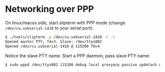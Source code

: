 # Networking over PPP

On linux/macos side, start slipterm with PPP mode
(change `/dev/cu.usbserial-1410` to your serial port):

```sh
$ ./tools/slipterm -p /dev/cu.usbserial-1410 -t -v
Opened master PTY, fd=3. Slave: /dev/ttys002
Opened /dev/cu.usbserial-1410 @ 115200 fd=4
```


Notice the slave PTY name. Start a PPP daemon, pass slave PTY name:

```sh
$ sudo pppd /dev/ttys002 115200 debug local proxyarp passive updetach noccp nocrtscts noauth 10.0.0.1:10.0.0.2
```

